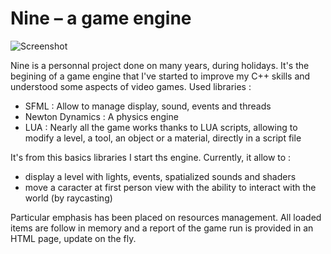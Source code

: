 # Nine – a game engine
![Screenshot](http://jason.henault.me/cv/img/nine_demo.png)

 Nine is a personnal project done on many years, during holidays. It's the begining of a game engine that I've started to improve my C++ skills and understood some aspects of video games.
Used libraries :

- SFML : Allow to manage display, sound, events and threads
- Newton Dynamics : A physics engine
- LUA : Nearly all the game works thanks to LUA scripts, allowing to modify a level, a tool, an object or a material, directly in a script file

It's from this basics libraries I start ths engine. Currently, it allow to :

- display a level with lights, events, spatialized sounds and shaders
- move a caracter at first person view with the ability to interact with the world (by raycasting)

Particular emphasis has been placed on resources management. All loaded items are follow in memory and a report of the game run is provided in an HTML page, update on the fly. 
